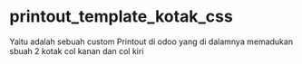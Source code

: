 # printout_template_kotak_css
Yaitu adalah sebuah custom Printout di odoo yang di dalamnya memadukan sbuah 2 kotak col kanan dan col kiri

